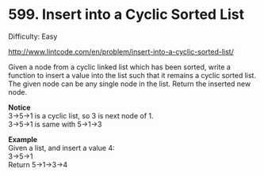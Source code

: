 # 599. Insert into a Cyclic Sorted List

Difficulty: Easy

http://www.lintcode.com/en/problem/insert-into-a-cyclic-sorted-list/

Given a node from a cyclic linked list which has been sorted, write a function to insert a value into the list such that it remains a cyclic sorted list. The given node can be any single node in the list. Return the inserted new node.

**Notice**  
3->5->1 is a cyclic list, so 3 is next node of 1.  
3->5->1 is same with 5->1->3

**Example**  
Given a list, and insert a value 4:  
3->5->1  
Return 5->1->3->4
